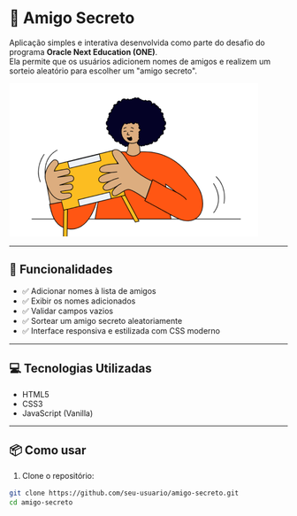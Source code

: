 # 🎁 Amigo Secreto

Aplicação simples e interativa desenvolvida como parte do desafio do programa **Oracle Next Education (ONE)**.  
Ela permite que os usuários adicionem nomes de amigos e realizem um sorteio aleatório para escolher um "amigo secreto".

![Amigo Secreto](assets/amigo-secreto.png)

---

## 🚀 Funcionalidades

- ✅ Adicionar nomes à lista de amigos
- ✅ Exibir os nomes adicionados
- ✅ Validar campos vazios
- ✅ Sortear um amigo secreto aleatoriamente
- ✅ Interface responsiva e estilizada com CSS moderno

---

## 💻 Tecnologias Utilizadas

- HTML5
- CSS3
- JavaScript (Vanilla)

---

## 📦 Como usar

1. Clone o repositório:

```bash
git clone https://github.com/seu-usuario/amigo-secreto.git
cd amigo-secreto
